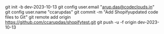 git init -b dev-2023-10-13
git config user.email "arup.das@codeclouds.in"
git config user.name "ccarupdas"
git commit -m "Add Shopifyupdated code files to Git"
git remote add origin https://github.com/ccarupdas/shopifytest.git
git push -u -f origin dev-2023-10-13

